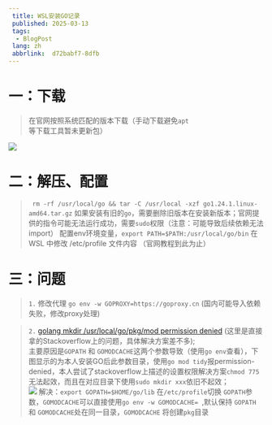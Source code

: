 ```yaml
---
 title: WSL安装GO记录
 published: 2025-03-13
 tags:
  - BlogPost
 lang: zh
 abbrlink:  d72babf7-8dfb 
---
```


# 一：下载
> 在官网按照系统匹配的版本下载（手动下载避免`apt`等下载工具暂未更新包）

![](https://img2024.cnblogs.com/blog/3426265/202503/3426265-20250313212320916-812339548.png)

# 二：解压、配置
> ` rm -rf /usr/local/go && tar -C /usr/local -xzf go1.24.1.linux-amd64.tar.gz`
> 如果安装有旧的`go`，需要删除旧版本在安装新版本；官网提供的指令可能无法运行成功，需要`sudo`权限（注意：可能导致后续依赖无法import）
> 配置env环境变量，`export PATH=$PATH:/usr/local/go/bin` 在 WSL 中修改 /etc/profile 文件内容 （官网教程到此为止）


# 三：问题
> `1.` 修改代理 `go env -w GOPROXY=https://goproxy.cn` (国内可能导入依赖失败，修改proxy处理) 

> `2.` <a href="https://stackoverflow.com/questions/74325538/golang-mkdir-usr-local-go-pkg-mod-permission-denied">golang mkdir /usr/local/go/pkg/mod permission denied</a> (这里是直接拿的Stackoverflow上的问题，具体解决方案差不多); <br>
> 主要原因是`GOPATH` 和 `GOMODCACHE`这两个参数导致（使用`go env`查看），下图显示的为本人安装GO后此参数目录，使用`go mod tidy`报permission-denied，本人尝试了stackoverflow上描述的设置权限解决方案`chmod 775` 无法起效，而且在对应目录下使用`sudo mkdir xxx`依旧不起效；<br>
![](https://img2024.cnblogs.com/blog/3426265/202503/3426265-20250313214136126-119204309.png)
>  解决：`export GOPATH=$HOME/go/lib` 在`/etc/profile`切换 `GOPATH`参数，`GOMODCACHE`可以直接使用`go env -w GOMODCACHE= `,默认保持 
> `GOPATH` 和 `GOMODCACHE`处在同一目录，`GOMODCACHE` 将创建`pkg`目录
